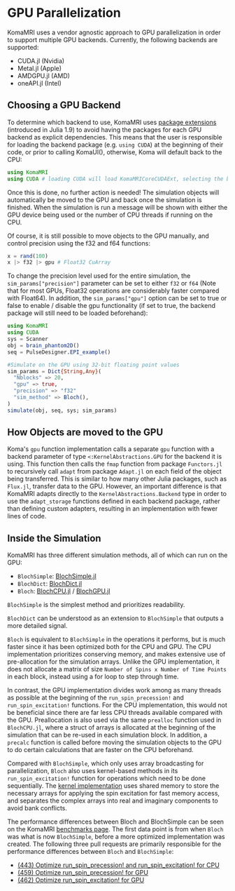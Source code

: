 # GPU Parallelization

KomaMRI uses a vendor agnostic approach to GPU parallelization in order to support multiple GPU backends. Currently, the following backends are supported:

* CUDA.jl (Nvidia)
* Metal.jl (Apple)
* AMDGPU.jl (AMD)
* oneAPI.jl (Intel)

## Choosing a GPU Backend

To determine which backend to use, KomaMRI uses [package extensions](https://pkgdocs.julialang.org/v1/creating-packages/#Conditional-loading-of-code-in-packages-(Extensions)) (introduced in Julia 1.9) to avoid having the packages for each GPU backend as explicit dependencies. This means that the user is responsible for loading the backend package (e.g. `using CUDA`) at the beginning of their code, or prior to calling KomaUI(), otherwise, Koma will default back to the CPU:

```julia
using KomaMRI
using CUDA # loading CUDA will load KomaMRICoreCUDAExt, selecting the backend
```

Once this is done, no further action is needed! The simulation objects will automatically be moved to the GPU and back once the simulation is finished. When the simulation is run a message will be shown with either the GPU device being used or the number of CPU threads if running on the CPU.

Of course, it is still possible to move objects to the GPU manually, and control precision using the f32 and f64 functions:

```julia
x = rand(100)
x |> f32 |> gpu # Float32 CuArray
```

To change the precision level used for the entire simulation, the `sim_params["precision"]` parameter can be set to either `f32` or `f64` (Note that for most GPUs, Float32 operations are considerably faster compared with Float64). In addition, the `sim_params["gpu"]` option can be set to true or false to enable / disable the gpu functionality (if set to true, the backend package will still need to be loaded beforehand):

```julia
using KomaMRI
using CUDA
sys = Scanner
obj = brain_phantom2D()
seq = PulseDesigner.EPI_example()

#Simulate on the GPU using 32-bit floating point values
sim_params = Dict{String,Any}(
  "Nblocks" => 20,
  "gpu" => true,
  "precision" => "f32"
  "sim_method" => Bloch(),
)
simulate(obj, seq, sys; sim_params)
```


## How Objects are moved to the GPU

Koma's `gpu` function implementation calls a separate `gpu` function with a backend parameter of type `<:KernelAbstractions.GPU` for the backend it is using. This function then calls the `fmap` function from package `Functors.jl` to recursively call `adapt` from package `Adapt.jl` on each field of the object being transferred. This is similar to how many other Julia packages, such as `Flux.jl`, transfer data to the GPU. However, an important difference is that KomaMRI adapts directly to the `KernelAbstractions.Backend` type in order to use the `adapt_storage` functions defined in each backend package, rather than defining custom adapters, resulting in an implementation with fewer lines of code.

## Inside the Simulation

KomaMRI has three different simulation methods, all of which can run on the GPU: 

* `BlochSimple`: [BlochSimple.jl](https://github.com/JuliaHealth/KomaMRI.jl/blob/master/KomaMRICore/src/simulation/SimMethods/BlochSimple/BlochSimple.jl)
* `BlochDict`: [BlochDict.jl](https://github.com/JuliaHealth/KomaMRI.jl/blob/master/KomaMRICore/src/simulation/SimMethods/BlochDict/BlochDict.jl)
* `Bloch`: [BlochCPU.jl](https://github.com/JuliaHealth/KomaMRI.jl/blob/master/KomaMRICore/src/simulation/SimMethods/Bloch/BlochCPU.jl) / [BlochGPU.jl](https://github.com/JuliaHealth/KomaMRI.jl/blob/master/KomaMRICore/src/simulation/SimMethods/Bloch/BlochGPU.jl)

`BlochSimple` is the simplest method and prioritizes readability. 

`BlochDict` can be understood as an extension to `BlochSimple` that outputs a more detailed signal.

`Bloch` is equivalent to `BlochSimple` in the operations it performs, but is much faster since it has been optimized both for the CPU and GPU. The CPU implementation prioritizes conserving memory, and makes extensive use of pre-allocation for the simulation arrays. Unlike the GPU implementation, it does not allocate a matrix of size `Number of Spins x Number of Time Points` in each block, instead using a for loop to step through time.

In contrast, the GPU implementation divides work among as many threads as possible at the beginning of the `run_spin_precession!` and `run_spin_excitation!` functions. For the CPU implementation, this would not be beneficial since there are far less CPU threads available compared with the GPU. Preallocation is also used via the same `prealloc` function used in `BlochCPU.jl`, where a struct of arrays is allocated at the beginning of the simulation that can be re-used in each simulation block. In addition, a `precalc` function is called before moving the simulation objects to the GPU to do certain calculations that are faster on the CPU beforehand.

Compared with `BlochSimple`, which only uses array broadcasting for parallelization, `Bloch` also uses kernel-based methods in its `run_spin_excitation!` function for operations which need to be done sequentially. The [kernel implementation](https://github.com/JuliaHealth/KomaMRI.jl/blob/master/KomaMRICore/src/simulation/SimMethods/Bloch/KernelFunctions.jl) uses shared memory to store the necessary arrays for applying the spin excitation for fast memory access, and separates the complex arrays into real and imaginary components to avoid bank conflicts.

The performance differences between Bloch and BlochSimple can be seen on the KomaMRI [benchmarks page](https://juliahealth.org/KomaMRI.jl/benchmarks/). The first data point is from when `Bloch` was what is now `BlochSimple`, before a more optimized implementation was created. The following three pull requests are primarily responsible for the performance differences between `Bloch` and `BlochSimple`:

* [(443) Optimize run_spin_precession! and run_spin_excitation! for CPU](https://github.com/JuliaHealth/KomaMRI.jl/pull/443)
* [(459) Optimize run_spin_precession! for GPU](https://github.com/JuliaHealth/KomaMRI.jl/pull/459)
* [(462) Optimize run_spin_excitation! for GPU](https://github.com/JuliaHealth/KomaMRI.jl/pull/462)
